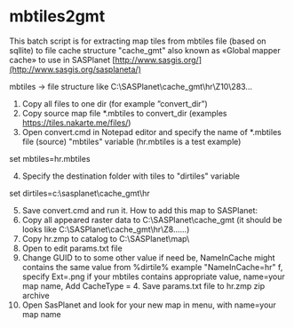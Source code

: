 # mbtiles2gmt
This batch script is for extracting map tiles from mbtiles file (based on sqllite) to file cache structure "cache_gmt" also known as «Global mapper cache» to use in SASPlanet [http://www.sasgis.org/](http://www.sasgis.org/sasplaneta/)

mbtiles -> file structure like C:\SASPlanet\cache_gmt\hr\Z10\283\...

1. Copy all files to one dir (for example ”convert_dir”)
2. Copy source map file *.mbtiles to convert_dir   (examples https://tiles.nakarte.me/files/)
3. Open convert.cmd in Notepad editor and specify the name of *.mbtiles file (source) "mbtiles" variable (hr.mbtiles is a test example)  

set mbtiles=hr.mbtiles

4. Specify the destination folder with tiles to "dirtiles" variable  

set dirtiles=c:\sasplanet\cache_gmt\hr

5. Save convert.cmd and run it.
How to add this map to SASPlanet:
7. Copy all appeared raster data to C:\SASPlanet\cache_gmt   (it should be looks like C:\SASPlanet\cache_gmt\hr\Z8\......)
8. Copy hr.zmp to catalog to C:\SASPlanet\map\   
9. Open to edit params.txt file
10. Change GUID to to some other value if need be, NameInCache might contains the same value from %dirtile% example "NameInCache=hr" f, specify Ext=.png if your mbtiles contains appropriate value, name=your map name, Add CacheType = 4. Save params.txt file to hr.zmp zip archive 
11. Open SasPlanet and look for your new map in menu, with name=your map name
